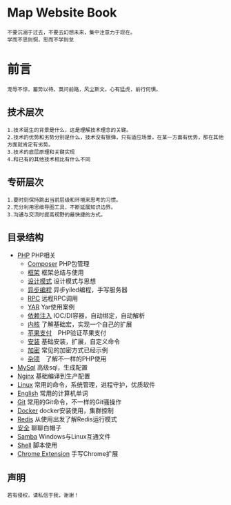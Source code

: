 # Map Website Book 
    不要沉溺于过去，不要去幻想未来，集中注意力于现在。 
    学而不思则惘，思而不学则怠

# 前言
    宠辱不惊，蓄势以待。莫问前路，风尘斯文。心有猛虎，前行何惧。
    
## 技术层次
    1.技术诞生的背景是什么，这是理解技术理念的关键。
    2.技术的优势和劣势分别是什么，技术没有银弹，只有适应场景，在某一方面有优势，那在其他方面就肯定有劣势。
    3.技术的底层原理和关键实现
    4.和已有的其他技术相比有什么不同

## 专研层次
    1.要时刻保持跳出当前层级和环境来思考的习惯。
    2.充分利用思维导图工具，不断延展知识边界。
    3.沟通与交流时提高视野的最快捷的方式。
    
## 目录结构
* [PHP](php/README.md) PHP相关
    * [Composer](php/composer.md) PHP包管理　
    * [框架](php/frame/README.md) 框架总结与使用
    * [设计模式](php/design_mode.md) 设计模式与思想
    * [异步编程](php/asy.md) 异步yiled编程，手写服务器
    * [RPC](php/rpc.md) 远程RPC调用
    * [YAR](php/yar.md) Yar使用案例
    * [依赖注入](php/depends.md) IOC/DI容器，自动绑定，自动解析
    * [内核](php/init.md) 了解基础宏，实现一个自己的扩展
    * [苹果支付](php/appley_pay.md)　PHP验证苹果支付
    * [安装](php/install.md) 基础安装，扩展，自定义命令
    * [加密](php/passwd.md) 常见的加密方式已经示例
    * [杂项](php/other.md)　了解不一样的PHP使用
* [MySql](mysql/README.md) 高级sql，生成配置
* [Nginx](nginx/index.md) 基础编译到生产配置
* [Linux](linux/README.md) 常用的命令，系统管理，进程守护，优质软件
* [English]() 常用的计算机单词
* [Git](git/common_use.md) 常用的Git命令，不一样的Git骚操作
* [Docker]() docker安装使用，集群控制
* [Redis]() 从使用出发了解Redis运行模式
* [安全]() 聊聊白帽子
* [Samba]() Windows与Linux互通文件
* [Shell]() 脚本使用
* [Chrome Extension]() 手写Chrome扩展
       
       
    
## 声明
    若有侵权，请私信于我，谢谢！
    